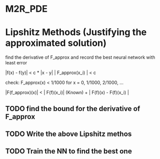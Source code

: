 # M2R_PDE




# Lipshitz Methods (Justifying the approximated solution)
find the derivative of F_approx and record the best neural network with least error


|f(x) - f(y)| < c * |x - y|
| F_approx(x_i) | < c

check: F_approx(x) < 1/1000 for x = 0, 1/1000, 2/1000, ...

|F(f_approx)(x)| < | F(f)(x_i)| (Known) + | F(f)(x) - F(f)(x_i) |



## TODO find the bound for the derivative of F_approx
## TODO Write the above Lipshitz methos
## TODO Train the NN to find the best one

